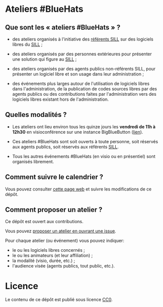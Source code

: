 Ateliers #BlueHats
======

## Que sont les « ateliers #BlueHats » ?

- des ateliers organisés à l'initiative des [référents
  SILL](https://disic.github.io/sill/index.html) sur des logiciels
  libres du [SILL](https://sill.etalab.gouv.fr/) ;

- des ateliers organisés par des personnes extérieures pour présenter
  une solution qui figure au [SILL](https://sill.etalab.gouv.fr/) ;

- des ateliers organisés par des agents publics non-référents SILL,
  pour présenter un logiciel libre et son usage dans leur
  administration ;

- des événements plus larges autour de l'utilisation de logiciels
  libres dans l'administration, de la publication de codes sources
  libres par des agents publics ou des contributions faites par
  l'administration vers des logiciels libres existant hors de
  l'administration.

## Quelles modalités ?

- Les ateliers ont lieu environ tous les quinze jours les **vendredi
  de 11h à 12h30** en visioconférence sur une instance BigBlueButton
  ([lien](https://visio.incubateur.net/b/bas-vwv-2ww)).

- Ces ateliers #BlueHats sont soit ouverts à toute personne, soit
  réservés aux agents publics, soit réservés aux référents
  [SILL](https://sill.etalab.gouv.fr/).

- Tous les autres événements #BlueHats (en visio ou en présentiel)
  sont organisés librement.
  
## Comment suivre le calendrier ?

Vous pouvez consulter [cette page
web](https://box.bzg.io/cloud/index.php/apps/calendar/p/Lt2cGqsFS82mjkWL)
et suivre les modifications de ce dépôt.

## Comment proposer un atelier ?

Ce dépôt est ouvert aux contributions.

Vous pouvez [proposer un atelier en ouvrant une issue](https://github.com/blue-hats/ateliers/issues/new?assignees=bzg&labels=Proposition&template=proposition-atelier.md&title=Proposition+%3A+).

Pour chaque atelier (ou événement) vous pouvez indiquer:

- le ou les logiciels libres concernés ;
- le ou les animateurs (et leur affiliation) ;
- la modalité (visio, durée, etc.) ;
- l'audience visée (agents publics, tout public, etc.).

# Licence

Le contenu de ce dépôt est publié sous licence [CC0](LICENSE).
